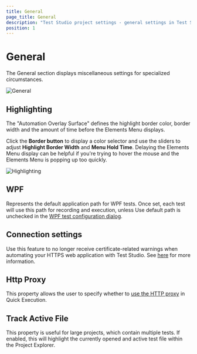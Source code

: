 ```yaml
---
title: General
page_title: General
description: "Test Studio project settings - general settings in Test Studio. WPF application default path in Test Studio project. Highlighting border adjsutment in Test Studio recording. Https certificate errror in Test Studio - register the https connection certificate. Enable tracking of active Test Studio test file - highlight the currently opened test in the Test Studio Project pane."
position: 1
---
```

# General

The General section displays miscellaneous settings for specialized circumstances.

![General][1]

## Highlighting

The "Automation Overlay Surface" defines the highlight border color, border width and the amount of time before the Elements Menu displays.<br>

Click the **Border button** to display a color selector and use the sliders to adjust **Highlight Border Width** and **Menu Hold Time**. Delaying the Elements Menu display can be helpful if you're trying to hover the mouse and the Elements Menu is popping up too quickly.

![Highlighting][2]

## WPF

Represents the default application path for WPF tests. Once set, each test will use this path for recording and execution, unless Use default path is unchecked in the <a href="/getting-started/create-test-standalone/wpf-test" target="_blank">WPF test configuration dialog</a>.

## Connection settings

Use this feature to no longer receive certificate-related warnings when automating your HTTPS web application with Test Studio. See <a href="/knowledge-base/project-configuration-kb/register-certificate" target="_blank">here</a> for more information.

## Http Proxy

This property allows the user to specify whether to <a href="/advanced-topics/coded-samples/general/using-the-http-proxy" target="_blank">use the HTTP proxy</a> in Quick Execution.

## Track Active File

This property is useful for large projects, which contain multiple tests. If enabled, this will highlight the currently opened and active test file within the Project Explorer.

[1]: /img/features/project-settings/general/fig1.png
[2]: /img/features/project-settings/general/fig2.png
